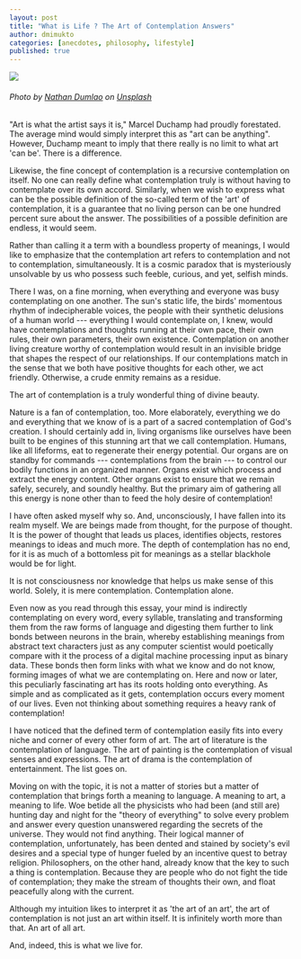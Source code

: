 ```yaml
---
layout: post
title: "What is Life ? The Art of Contemplation Answers"
author: dmimukto
categories: [anecdotes, philosophy, lifestyle]
published: true
---
```


![](https://miro.medium.com/v2/resize:fit:875/0*G8ZgmbGhGO7FynI7)
###### Photo by [Nathan Dumlao](https://unsplash.com/@nate_dumlao?utm_source=medium&utm_medium=referral) on [Unsplash](https://unsplash.com/?utm_source=medium&utm_medium=referral)

"Art is what the artist says it is," Marcel Duchamp had proudly forestated. The average mind would simply interpret this as "art can be anything". However, Duchamp meant to imply that there really is no limit to what art 'can be'. There is a difference.

Likewise, the fine concept of contemplation is a recursive contemplation on itself. No one can really define what contemplation truly is without having to contemplate over its own accord. Similarly, when we wish to express what can be the possible definition of the so-called term of the 'art' of contemplation, it is a guarantee that no living person can be one hundred percent sure about the answer. The possibilities of a possible definition are endless, it would seem.

Rather than calling it a term with a boundless property of meanings, I would like to emphasize that the contemplation art refers to contemplation and not to contemplation, simultaneously. It is a cosmic paradox that is mysteriously unsolvable by us who possess such feeble, curious, and yet, selfish minds.

There I was, on a fine morning, when everything and everyone was busy contemplating on one another. The sun's static life, the birds' momentous rhythm of indecipherable voices, the people with their synthetic delusions of a human world --- everything I would contemplate on, I knew, would have contemplations and thoughts running at their own pace, their own rules, their own parameters, their own existence. Contemplation on another living creature worthy of contemplation would result in an invisible bridge that shapes the respect of our relationships. If our contemplations match in the sense that we both have positive thoughts for each other, we act friendly. Otherwise, a crude enmity remains as a residue.

The art of contemplation is a truly wonderful thing of divine beauty.

Nature is a fan of contemplation, too. More elaborately, everything we do and everything that we know of is a part of a sacred contemplation of God's creation. I should certainly add in, living organisms like ourselves have been built to be engines of this stunning art that we call contemplation. Humans, like all lifeforms, eat to regenerate their energy potential. Our organs are on standby for commands --- contemplations from the brain --- to control our bodily functions in an organized manner. Organs exist which process and extract the energy content. Other organs exist to ensure that we remain safely, securely, and soundly healthy. But the primary aim of gathering all this energy is none other than to feed the holy desire of contemplation!

I have often asked myself why so. And, unconsciously, I have fallen into its realm myself. We are beings made from thought, for the purpose of thought. It is the power of thought that leads us places, identifies objects, restores meanings to ideas and much more. The depth of contemplation has no end, for it is as much of a bottomless pit for meanings as a stellar blackhole would be for light.

It is not consciousness nor knowledge that helps us make sense of this world. Solely, it is mere contemplation. Contemplation alone.

Even now as you read through this essay, your mind is indirectly contemplating on every word, every syllable, translating and transforming them from the raw forms of language and digesting them further to link bonds between neurons in the brain, whereby establishing meanings from abstract text characters just as any computer scientist would poetically compare with it the process of a digital machine processing input as binary data. These bonds then form links with what we know and do not know, forming images of what we are contemplating on. Here and now or later, this peculiarly fascinating art has its roots holding onto everything. As simple and as complicated as it gets, contemplation occurs every moment of our lives. Even not thinking about something requires a heavy rank of contemplation!

I have noticed that the defined term of contemplation easily fits into every niche and corner of every other form of art. The art of literature is the contemplation of language. The art of painting is the contemplation of visual senses and expressions. The art of drama is the contemplation of entertainment. The list goes on.

Moving on with the topic, it is not a matter of stories but a matter of contemplation that brings forth a meaning to language. A meaning to art, a meaning to life. Woe betide all the physicists who had been (and still are) hunting day and night for the "theory of everything" to solve every problem and answer every question unanswered regarding the secrets of the universe. They would not find anything. Their logical manner of contemplation, unfortunately, has been dented and stained by society's evil desires and a special type of hunger fueled by an incentive quest to betray religion. Philosophers, on the other hand, already know that the key to such a thing is contemplation. Because they are people who do not fight the tide of contemplation; they make the stream of thoughts their own, and float peacefully along with the current.

Although my intuition likes to interpret it as 'the art of an art', the art of contemplation is not just an art within itself. It is infinitely worth more than that. An art of all art.

And, indeed, this is what we live for.
